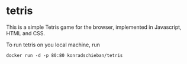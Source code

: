 # tetris

This is a simple Tetris game for the browser, implemented in Javascript, HTML and CSS.

To run tetris on you local machine, run

```shell
docker run -d -p 80:80 konradschieban/tetris
```